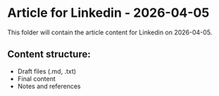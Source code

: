 # Article for Linkedin - 2026-04-05

This folder will contain the article content for Linkedin on 2026-04-05.

## Content structure:
- Draft files (.md, .txt)
- Final content
- Notes and references
